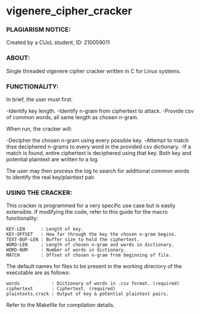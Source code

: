 # vigenere_cipher_cracker

### PLAGIARISM NOTICE: 

Created by a CUoL student, ID: 210059011


### ABOUT:

Single threaded vigenere cipher cracker written in C for Linux systems.


### FUNCTIONALITY:

In brief, the user must first:

-Identify key length.
-Identify n-gram from ciphertext to attack.
-Provide csv of common words, all same length as chosen n-gram.

When run, the cracker will:

-Decipher the chosen n-gram using every possible key.
-Attempt to match thse deciphered n-grams to every word in the provided csv dictionary.
-If a match is found, entire ciphertext is deciphered using that key. Both key and 
 potential plaintext are written to a log.

The user may then process the log to search for additional common words to identify the 
real key/plaintext pair.


### USING THE CRACKER:

This cracker is programmed for a very specific use case but is easily extensible. If 
modifying the code, refer to this guide for the macro functionality:

```
KEY-LEN      : Length of key.
KEY-OFFSET   : How far through the key the chosen n-gram begins.
TEXT-BUF-LEN : Buffer size to hold the ciphertext.
WORD-LEN     ; Length of chosen n-gram and words in dictionary.
WORD-NUM     : Number of words in dictionary.
MATCH        : Offset of chosen n-gram from beginning of file.
```

The default names for files to be present in the working directory of the 
executable are as follows:

```
words            : Dictionary of words in .csv format. (required)
ciphertext       : Ciphertext. (required)
plaintexts.crack : Output of key & potential plaintext pairs.
```

Refer to the Makefile for compilation details.
